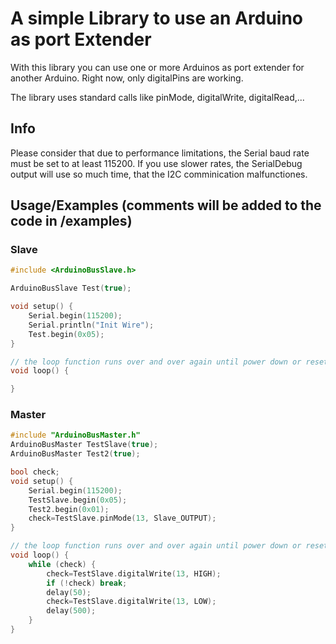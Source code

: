 
# A simple Library to use an Arduino as port Extender

With this library you can use one or more Arduinos as port extender for another Arduino.
Right now, only digitalPins are working.

The library uses standard calls like pinMode, digitalWrite, digitalRead,...

## Info

Please consider that due to performance limitations, the Serial baud rate must be set to at least 115200.
If you use slower rates, the SerialDebug output will use so much time, that the I2C comminication malfunctiones.


## Usage/Examples (comments will be added to the code in /examples)
### Slave

```cpp
#include <ArduinoBusSlave.h>

ArduinoBusSlave Test(true);

void setup() {
	Serial.begin(115200);
	Serial.println("Init Wire");
	Test.begin(0x05);
}

// the loop function runs over and over again until power down or reset
void loop() {

}
```

### Master

```cpp
#include "ArduinoBusMaster.h"
ArduinoBusMaster TestSlave(true);
ArduinoBusMaster Test2(true);

bool check;
void setup() {
	Serial.begin(115200);
	TestSlave.begin(0x05);
	Test2.begin(0x01);
	check=TestSlave.pinMode(13, Slave_OUTPUT);
}

// the loop function runs over and over again until power down or reset
void loop() {
	while (check) {
		check=TestSlave.digitalWrite(13, HIGH);
		if (!check) break;
		delay(50);
		check=TestSlave.digitalWrite(13, LOW);
		delay(500);
	}
}
```